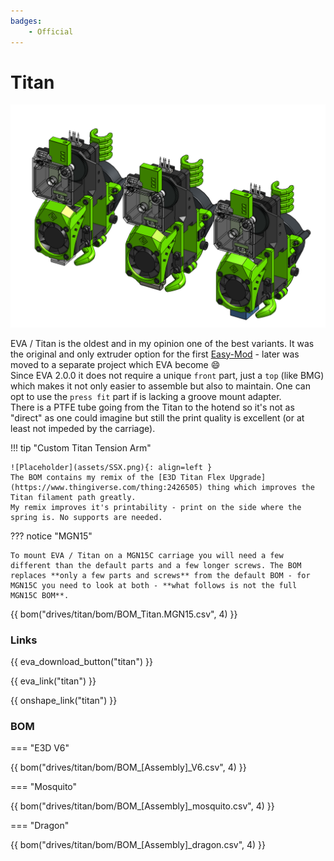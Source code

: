 ```yaml
---
badges:
    - Official
---
```

# Titan

![preview](assets/Titan.__ALL__.png)

EVA / Titan is the oldest and in my opinion one of the best variants. It was the original and only extruder option for the first [Easy-Mod](https://eva-3d.github.io/easy-mod/) - later was moved to a separate project which EVA become :smile:  
Since EVA 2.0.0 it does not require a unique `front` part, just a `top` (like BMG) which makes it not only easier to assemble but also to maintain. One can opt to use the `press fit` part if is lacking a groove mount adapter.  
There is a PTFE tube going from the Titan to the hotend so it's not as "direct" as one could imagine but still the print quality is excellent (or at least not impeded by the carriage). 

!!! tip "Custom Titan Tension Arm"

    ![Placeholder](assets/SSX.png){: align=left }
    The BOM contains my remix of the [E3D Titan Flex Upgrade](https://www.thingiverse.com/thing:2426505) thing which improves the Titan filament path greatly.  
    My remix improves it's printability - print on the side where the spring is. No supports are needed.

??? notice "MGN15"

    To mount EVA / Titan on a MGN15C carriage you will need a few different than the default parts and a few longer screws. The BOM replaces **only a few parts and screws** from the default BOM - for MGN15C you need to look at both - **what follows is not the full MGN15C BOM**.

{{ bom("drives/titan/bom/BOM_Titan.MGN15.csv", 4) }}

### Links

{{ eva_download_button("titan") }}

{{ eva_link("titan") }}

{{ onshape_link("titan") }}

### BOM

=== "E3D V6"

{{ bom("drives/titan/bom/BOM_[Assembly]_V6.csv", 4) }}

=== "Mosquito"

{{ bom("drives/titan/bom/BOM_[Assembly]_mosquito.csv", 4) }}

=== "Dragon"

{{ bom("drives/titan/bom/BOM_[Assembly]_dragon.csv", 4) }}
